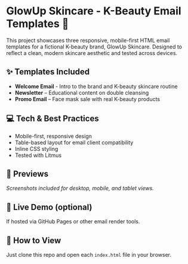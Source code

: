 # GlowUp Skincare - K-Beauty Email Templates 💌

This project showcases three responsive, mobile-first HTML email templates for a fictional K-beauty brand, GlowUp Skincare. Designed to reflect a clean, modern skincare aesthetic and tested across devices.

## ✨ Templates Included
- **Welcome Email** - Intro to the brand and K-beauty skincare routine
- **Newsletter** – Educational content on double cleansing
- **Promo Email** – Face mask sale with real K-beauty products

## 💻 Tech & Best Practices
- Mobile-first, responsive design
- Table-based layout for email client compatibility
- Inline CSS styling
- Tested with Litmus

## 📸 Previews
*Screenshots included for desktop, mobile, and tablet views.*

## 🔗 Live Demo (optional)
If hosted via GitHub Pages or other email render tools.

## 📁 How to View
Just clone this repo and open each `index.html` file in your browser.